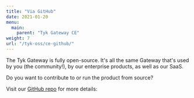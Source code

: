 ```yaml
---
title: "Via GitHub"
date: 2021-01-20
menu:
  main:
    parent: "Tyk Gateway CE"
weight: 7
url: "/tyk-oss/ce-github/"
---
```


The Tyk Gateway is fully open-source.  It's all the same Gateway that's used by you (the community!), by our enterprise products, as well as our SaaS.

Do you want to contribute to or run the product from source?

Visit our [GitHub repo](https://github.com/TykTechnologies/tyk) for more details:


